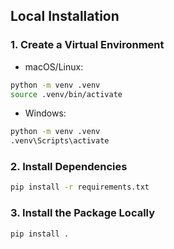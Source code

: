 ## Local Installation

### 1. Create a Virtual Environment

- macOS/Linux:

```bash
python -m venv .venv
source .venv/bin/activate
```

- Windows:

```bash
python -m venv .venv
.venv\Scripts\activate
```

### 2. Install Dependencies

```bash
pip install -r requirements.txt
```

### 3. Install the Package Locally

```bash
pip install .
```
